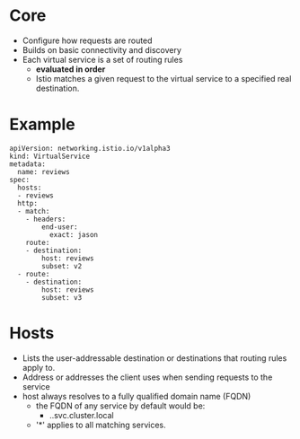# Core

- Configure how requests are routed
- Builds on basic connectivity and discovery 
- Each virtual service is a set of routing rules
    - **evaluated in order**
    - Istio matches a given request to the virtual service to
        a specified real destination.
      
# Example
```
apiVersion: networking.istio.io/v1alpha3
kind: VirtualService
metadata:
  name: reviews
spec:
  hosts:
  - reviews
  http:
  - match:
    - headers:
        end-user:
          exact: jason
    route:
    - destination:
        host: reviews
        subset: v2
  - route:
    - destination:
        host: reviews
        subset: v3
```      
        
# Hosts        
- Lists the user-addressable destination or destinations that routing rules apply to.
- Address or addresses the client uses when sending requests to the service
- host always resolves to a fully qualified domain name (FQDN)
    - the FQDN of any service by default would be:
        - <service-name>.<namespace>.svc.cluster.local
    - '*' applies to all matching services.
